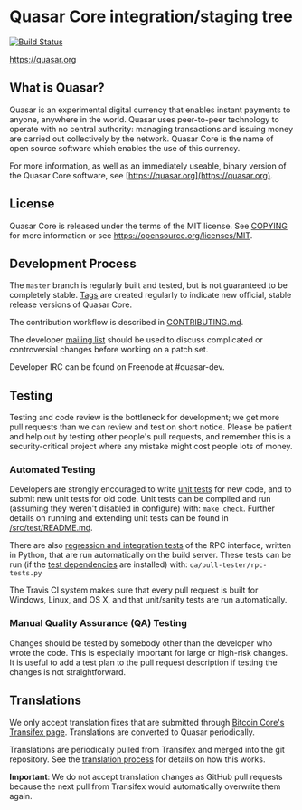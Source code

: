 Quasar Core integration/staging tree
=====================================

[![Build Status](https://travis-ci.org/quasar-project/quasar.svg?branch=master)](https://travis-ci.org/quasar-project/quasar)

https://quasar.org

What is Quasar?
----------------

Quasar is an experimental digital currency that enables instant payments to
anyone, anywhere in the world. Quasar uses peer-to-peer technology to operate
with no central authority: managing transactions and issuing money are carried
out collectively by the network. Quasar Core is the name of open source
software which enables the use of this currency.

For more information, as well as an immediately useable, binary version of
the Quasar Core software, see [https://quasar.org](https://quasar.org).

License
-------

Quasar Core is released under the terms of the MIT license. See [COPYING](COPYING) for more
information or see https://opensource.org/licenses/MIT.

Development Process
-------------------

The `master` branch is regularly built and tested, but is not guaranteed to be
completely stable. [Tags](https://github.com/quasar-project/quasar/tags) are created
regularly to indicate new official, stable release versions of Quasar Core.

The contribution workflow is described in [CONTRIBUTING.md](CONTRIBUTING.md).

The developer [mailing list](https://groups.google.com/forum/#!forum/quasar-dev)
should be used to discuss complicated or controversial changes before working
on a patch set.

Developer IRC can be found on Freenode at #quasar-dev.

Testing
-------

Testing and code review is the bottleneck for development; we get more pull
requests than we can review and test on short notice. Please be patient and help out by testing
other people's pull requests, and remember this is a security-critical project where any mistake might cost people
lots of money.

### Automated Testing

Developers are strongly encouraged to write [unit tests](src/test/README.md) for new code, and to
submit new unit tests for old code. Unit tests can be compiled and run
(assuming they weren't disabled in configure) with: `make check`. Further details on running
and extending unit tests can be found in [/src/test/README.md](/src/test/README.md).

There are also [regression and integration tests](/qa) of the RPC interface, written
in Python, that are run automatically on the build server.
These tests can be run (if the [test dependencies](/qa) are installed) with: `qa/pull-tester/rpc-tests.py`

The Travis CI system makes sure that every pull request is built for Windows, Linux, and OS X, and that unit/sanity tests are run automatically.

### Manual Quality Assurance (QA) Testing

Changes should be tested by somebody other than the developer who wrote the
code. This is especially important for large or high-risk changes. It is useful
to add a test plan to the pull request description if testing the changes is
not straightforward.

Translations
------------

We only accept translation fixes that are submitted through [Bitcoin Core's Transifex page](https://www.transifex.com/projects/p/bitcoin/).
Translations are converted to Quasar periodically.

Translations are periodically pulled from Transifex and merged into the git repository. See the
[translation process](doc/translation_process.md) for details on how this works.

**Important**: We do not accept translation changes as GitHub pull requests because the next
pull from Transifex would automatically overwrite them again.

